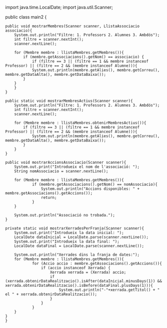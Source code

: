 import java.time.LocalDate;
import java.util.Scanner;

public class main2 {
    
    public void mostrarMembres(Scanner scanner, LlistaAssociacio associacio){
        System.out.println("Filtre: 1. Professors 2. Alumnes 3. Ambdós");
        int filtre = scanner.nextInt();
        scanner.nextLine();

        for (Membre membre : llistaMembres.getMembres()){
            if (membre.getAssociacions().getNom() == associacio) {
                if (filtre == 3 || (filtre == 1 && membre instanceof Professor) || (filtre == 2 && (membre instanceof Alumne))){
                System.out.println(membre.getAlies(), membre.getCorreu(), membre.getDataAlta(), membre.getDataBaixa());
            }
        }
        }
    }

    public static void mostrarMembresActius(Scanner scanner){
        System.out.println("Filtre: 1. Professors 2. Alumnes 3. Ambdós");
        int filtre = scanner.nextInt();
        scanner.nextLine();

        for (Membre membre : llistaMembres.obtenirMembresActius()){
            if (filtre == 3 || (filtre == 1 && membre instanceof Professor) || (filtre == 2 && (membre instanceof Alumne))){
                System.out.println(membre.getAlies(), membre.getCorreu(), membre.getDataAlta(), membre.getDataBaixa());
            }
        }
    }

    public void mostrarAccionsAssociacio(Scanner scanner){
        System.out.print("Introdueix el nom de l'associació: ");
        String nomAssociacio = scanner.nextLine();

        for (Membre membre : llistaMembres.getMembres()){
                if (membre.getAssociacions().getNom() == nomAssociacio){
                    System.out.println("Accions disponibles: " + membre.getAssociacions().getAccions());
                    return;
                }
        }

        System.out.println("Associació no trobada.");
    }

    private static void mostrarXerradesPerFranja(Scanner scanner){
        System.out.print("Introdueix la data inicial: ");
        LocalDate dataInicial = LocalDate.parse(scanner.nextLine());
        System.out.print("Introdueix la data final: ");
        LocalDate dataFinal = LocalDate.parse(scanner.nextLine());

        System.out.println("Xerrades dins la franja de dates:");
        for (Membre membre : llistaMembres.getMembres()){
                for (Accio accio : membre.getAssociacions().getAccions()){
                    if (accio instanceof Xerrada) {
                        Xerrada xerrada = (Xerrada) accio;
                        if (xerrada.obtenirDataRealitzacio().isAfter(dataInicial.minusDays(1)) && xerrada.obtenirDataRealitzacio().isBefore(dataFinal.plusDays(1))){
                            System.out.println("-"+xerrada.getTitol() + " el " + xerrada.obtenirDataRealitzacio());
                        }
                    }
                }
        }
    }
    }
